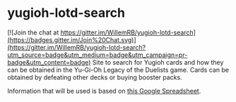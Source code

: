 # yugioh-lotd-search

[![Join the chat at https://gitter.im/WillemRB/yugioh-lotd-search](https://badges.gitter.im/Join%20Chat.svg)](https://gitter.im/WillemRB/yugioh-lotd-search?utm_source=badge&utm_medium=badge&utm_campaign=pr-badge&utm_content=badge)
Site to search for Yugioh cards and how they can be obtained in the Yu-Gi-Oh Legacy of the Duelists game. 
Cards can be obtained by defeating other decks or buying booster packs.

Information that will be used is based on [this Google Spreadsheet](https://docs.google.com/spreadsheets/d/1TazmJLQpekOuWDdxEoun2FPH0Xgh1tiPJdTfioBnj3E).

